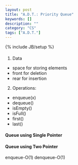 ```yaml
---
layout: post
title: "A.D.T.: Priority Queue"
keywords: []
description: ""
category: "CS"
tags: ["A.D.T."]
---
```

{% include JB/setup %}

####
1. Data
- space for storing elements
- front for deletion
- rear for insertion
2. Operations:
- enqueue(x)
- dequeue()
- isEmpty()
- isFull()
- first()
- last()


#### Queue using Single Pointer
#### Queue using Two Pointer
enqueue-O(1)
denqueue-O(1)



